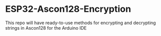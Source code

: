 # ESP32-Ascon128-Encryption
This repo will have ready-to-use methods for encrypting and decrypting strings in Ascon128 for the Arduino IDE 
